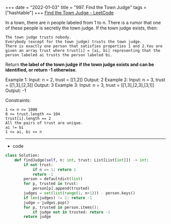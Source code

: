 +++ 
date = "2022-01-03"
title = "997. Find the Town Judge"
tags = ["hashtable"]
+++
[Find the Town Judge - LeetCode](https://leetcode.com/problems/find-the-town-judge/)

In a town, there are n people labeled from 1 to n. There is a rumor that one of these people is secretly the town judge.
If the town judge exists, then:

	The town judge trusts nobody.
	Everybody (except for the town judge) trusts the town judge.
	There is exactly one person that satisfies properties 1 and 2.You are given an array trust where trust[i] = [ai, bi] representing that the person labeled ai trusts the person labeled bi.
Return __the label of the town judge if the town judge exists and can be identified, or return __-1__ otherwise__.
 
Example 1:
Input: n = 2, trust = [[1,2]] Output: 2 
Example 2:
Input: n = 3, trust = [[1,3],[2,3]] Output: 3 
Example 3:
Input: n = 3, trust = [[1,3],[2,3],[3,1]] Output: -1 
 
Constraints:

	1 <= n <= 1000
	0 <= trust.length <= 104
	trust[i].length == 2
	All the pairs of trust are unique.
	ai != bi
	1 <= ai, bi <= n

---
- code
```py
class Solution:
    def findJudge(self, n: int, trust: List[List[int]]) -> int:
        if not trust: 
            if n == 1: return 1
            return -1
        person = defaultdict(list)
        for p, trusted in trust:
            person[p].append(trusted)
        judges = set(list(range(1, n+1))) - person.keys()
        if len(judges) != 1: return -1
        judge = judges.pop()
        for p, trusted in person.items():
            if judge not in trusted: return -1
        return judge
```
